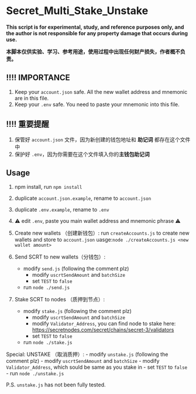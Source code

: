 # Secret_Multi_Stake_Unstake

**This script is for experimental, study, and reference purposes only, and the author is not responsible for any property damage that occurs during use.**

**本脚本仅供实验、学习、参考用途，使用过程中出现任何财产损失，作者概不负责。**

## !!!! IMPORTANCE
1. Keep your `account.json` safe. All the new wallet address and mnemonic are in this file.
2. Keep your `.env` safe. You need to paste your mnemonic into this file.

## !!!! 重要提醒
1. 保管好 `account.json` 文件，因为新创建的钱包地址和 **助记词** 都存在这个文件中
2. 保护好 `.env`，因为你需要在这个文件填入你的**主钱包助记词**

## Usage 

1. npm install, run `npm install`
2. duplicate `account.json.example`, rename to `account.json`
3. duplicate `.env.example`, rename to `.env`
4. ⚠️ edit `.env`, paste you main wallet address and mnemonic phrase ⚠️ 

5. Create new wallets （创建新钱包）: run `createAccounts.js` to create new wallets and store to `account.json`
	uasge:`node ./createAccounts.js <new wallet amount>`

6. Send SCRT to new wallets（分钱包）: 
	- modify `send.js` (following the comment plz)
		- modify `uscrtSendAmount` and `batchSize`
		- set `TEST` to `false`
	- run `node ./send.js`

7. Stake SCRT to nodes （质押到节点）:
	- modify `stake.js` (following the comment plz)
		- modify `uscrtSendAmount` and `batchSize`
		- modify `Validator_Address`, you can find node to stake here: https://secretnodes.com/secret/chains/secret-3/validators
		- set `TEST` to `false`
	- run `node ./stake.js`

Special: UNSTAKE （取消质押）:
	- modify `unstake.js` (following the comment plz)
		- modify `uscrtSendAmount` and `batchSize`
		- modify `Validator_Address`, which sould be same as you stake in 
		- set `TEST` to `false`
	- run `node ./unstake.js`

P.S. `unstake.js` has not been fully tested.
